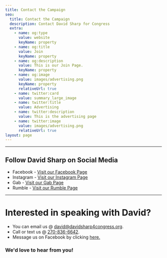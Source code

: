 ```yaml
---
title: Contact the Campaign
seo:
  title: Contact the Campaign
  description: Contact David Sharp for Congress
  extra:
    - name: og:type
      value: website
      keyName: property
    - name: og:title
      value: Join
      keyName: property
    - name: og:description
      value: This is our Join Page.
      keyName: property
    - name: og:image
      value: images/advertising.png
      keyName: property
      relativeUrl: true
    - name: twitter:card
      value: summary_large_image
    - name: twitter:title
      value: Advertising
    - name: twitter:description
      value: This is the advertising page
    - name: twitter:image
      value: images/advertising.png
      relativeUrl: true
layout: page
---
```

<hr>

## Follow David Sharp on Social Media

- Facebook - [Visit our Facebook Page](/thank-you)
- Instagram - [Visit our Instagram Page](/thank-you)
- Gab - [Visit our Gab Page](/thank-you)
- Rumble - [Visit our Rumble Page](/thank-you)
<hr>

# Interested in speaking with David?

- You can email us @ [david@davidsharp4congress.org](mailto:david@davidsharp4congress.org).
- Call or text us @ [270-836-6642](tel:2708366642).
- Message us on Facebook by clicking [here.](http://m.me/sharp4ky)



### We'd love to hear from you!

